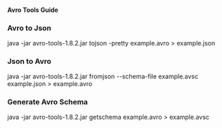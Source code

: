 #### Avro Tools Guide ####


### Avro to Json ###

java -jar avro-tools-1.8.2.jar tojson -pretty example.avro > example.json



### Json to Avro ###

java -jar avro-tools-1.8.2.jar fromjson --schema-file example.avsc example.json > example.avro



### Generate Avro Schema ###

java -jar avro-tools-1.8.2.jar getschema example.avro > example.avsc
